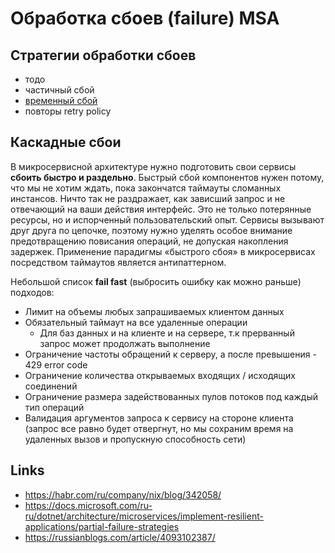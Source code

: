 # Обработка сбоев (failure) MSA

## Стратегии обработки сбоев

* тодо
* частичный сбой
* [временный сбой](https://docs.microsoft.com/ru-ru/azure/architecture/best-practices/transient-faults)
* повторы retry policy

## Каскадные сбои

В микросервисной архитектуре нужно подготовить свои сервисы **сбоить быстро и раздельно**.
Быстрый сбой компонентов нужен потому, что мы не хотим ждать, пока закончатся таймауты сломанных инстансов. Ничто так не раздражает, как зависший запрос и не отвечающий на ваши действия интерфейс. Это не только потерянные ресурсы, но и испорченный пользовательский опыт. Сервисы вызывают друг друга по цепочке, поэтому нужно уделять особое внимание предотвращению повисания операций, не допуская накопления задержек.
Применение парадигмы «быстрого сбоя» в микросервисах посредством таймаутов является антипаттерном.

Небольшой список **fail fast** (выбросить ошибку как можно раньше) подходов:

* Лимит на объемы любых запрашиваемых клиентом данных
* Обязательный таймаут на все удаленные операции
  * Для баз данных и на клиенте и на сервере, т.к прерванный запрос может продолжать выполнение
* Ограничение частоты обращений к серверу, а после превышения - 429 error code
* Ограничение количества открываемых входящих / исходящих соединений
* Ограничение размера задействованных пулов потоков под каждый тип операций
* Валидация аргументов запроса к сервису на стороне клиента (запрос все равно будет отвергнут, но мы сохраним время на удаленных вызов и пропускную способность сети)

## Links

* https://habr.com/ru/company/nix/blog/342058/
* https://docs.microsoft.com/ru-ru/dotnet/architecture/microservices/implement-resilient-applications/partial-failure-strategies
* https://russianblogs.com/article/4093102387/
